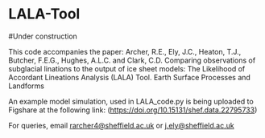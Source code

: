 # LALA-Tool

#Under construction

This code accompanies the paper: Archer, R.E., Ely, J.C., Heaton, T.J., Butcher, F.E.G., Hughes, A.L.C. and Clark, C.D. Comparing observations of subglacial linations to the output of ice sheet models: The Likelihood of Accordant Lineations Analysis (LALA) Tool. Earth Surface Processes and Landforms

An example model simulation, used in LALA_code.py is being uploaded to Figshare at the following link: (https://doi.org/10.15131/shef.data.22795733)

For queries, email rarcher4@sheffield.ac.uk or j.ely@sheffield.ac.uk
